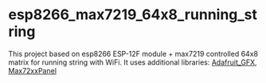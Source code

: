 # esp8266_max7219_64x8_running_string
This project based on esp8266 ESP-12F module + max7219 controlled 64x8 matrix for running string with WiFi. It uses additional libraries: [Adafruit_GFX](https://github.com/adafruit/Adafruit-GFX-Library), [Max72xxPanel](https://github.com/markruys/arduino-Max72xxPanel)
